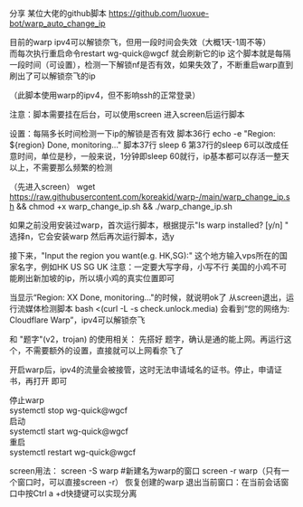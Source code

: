 分享 某位大佬的github脚本
https://github.com/luoxue-bot/warp_auto_change_ip                                                                                                                              

目前的warp ipv4可以解锁奈飞，但用一段时间会失效（大概1天-1周不等）                                                                                                                   
而每次执行重启命令restart wg-quick@wgcf   就会刷新它的ip
这个脚本就是每隔一段时间（可设置），检测一下解锁nf是否有效，如果失效了，不断重启warp直到刷出了可以解锁奈飞的ip

（此脚本使用warp的ipv4，但不影响ssh的正常登录）

注意：脚本需要挂在后台，可以使用screen
进入screen后运行脚本

设置：每隔多长时间检测一下ip的解锁是否有效
脚本36行            echo -e "Region: ${region} Done, monitoring..."
脚本37行            sleep 6
第37行的sleep 6可以改成任意时间，单位是秒，一般来说，1分钟即sleep 60就行，ip基本都可以存活一整天以上，不需要那么频繁的检测

（先进入screen）
wget https://raw.githubusercontent.com/koreakid/warp-/main/warp_change_ip.sh && chmod +x warp_change_ip.sh && ./warp_change_ip.sh

如果之前没用安装过warp，首次运行脚本，根据提示"Is warp installed? [y/n] " 选择n，它会安装warp
然后再次运行脚本，选y

接下来，"Input the region you want(e.g. HK,SG):"
这个地方输入vps所在的国家名字，例如HK US SG UK
注意：一定要大写字母，小写不行
美国的小鸡不可能刷出新加坡的ip，所以填小鸡的真实位置即可

当显示“Region: XX Done, monitoring..."的时候，就说明ok了
从screen退出，运行流媒体检测脚本
bash <(curl -L -s check.unlock.media)
会看到“您的网络为: Cloudflare Warp”，ipv4可以解锁奈飞

和 "题字"(v2，trojan)    的使用相关：
先搭好 题字，确认是通的能上网。再运行这个，不需要额外的设置，直接就可以上网看奈飞了

开启warp后，ipv4的流量会被接管，这时无法申请域名的证书。停止，申请证书，再打开 即可



停止warp                                                                                                                                                                        
systemctl stop wg-quick@wgcf                                                                                                                                                  
启动                                                                                                                                                              
systemctl start wg-quick@wgcf                                                                                                                                                   
重启                                                                                                                                                      
systemctl restart wg-quick@wgcf                                                                                                                                     


screen用法：
screen -S warp   #新建名为warp的窗口
screen -r warp（只有一个窗口时，可以直接screen -r）  恢复创建的warp
退出当前窗口：在当前会话窗口中按Ctrl a +d快捷键可以实现分离
